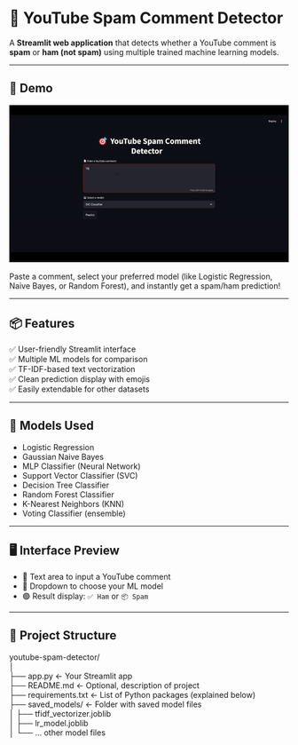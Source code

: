 # 🎯 YouTube Spam Comment Detector

A **Streamlit web application** that detects whether a YouTube comment is **spam** or **ham (not spam)** using multiple trained machine learning models.

---

## 🚀 Demo

![App Demo](Demo.gif)

Paste a comment, select your preferred model (like Logistic Regression, Naive Bayes, or Random Forest), and instantly get a spam/ham prediction!

---

## 📦 Features

✅ User-friendly Streamlit interface  
✅ Multiple ML models for comparison  
✅ TF-IDF-based text vectorization  
✅ Clean prediction display with emojis  
✅ Easily extendable for other datasets  

---

## 🧠 Models Used

- Logistic Regression
- Gaussian Naive Bayes
- MLP Classifier (Neural Network)
- Support Vector Classifier (SVC)
- Decision Tree Classifier
- Random Forest Classifier
- K-Nearest Neighbors (KNN)
- Voting Classifier (ensemble)

---

## 🖥️ Interface Preview

- 📝 Text area to input a YouTube comment  
- 🔘 Dropdown to choose your ML model  
- 🟢 Result display: `✅ Ham` or `📦 Spam`

---

## 📁 Project Structure
youtube-spam-detector/    
│  
├── app.py                              ← Your Streamlit app  
├── README.md                           ← Optional, description of project  
├── requirements.txt                    ← List of Python packages (explained below)  
├── saved_models/                       ← Folder with saved model files  
│   ├── tfidf_vectorizer.joblib  
│   ├── lr_model.joblib  
│   └── ... other model files  


